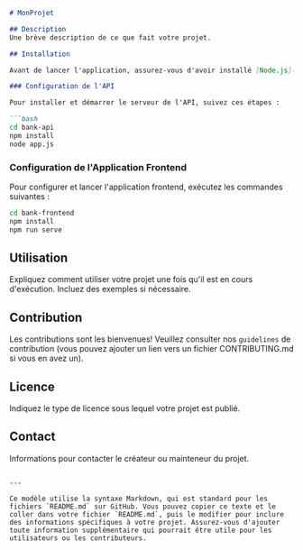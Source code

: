 

```markdown
# MonProjet

## Description
Une brève description de ce que fait votre projet.

## Installation

Avant de lancer l'application, assurez-vous d'avoir installé [Node.js](https://nodejs.org/).

### Configuration de l'API

Pour installer et démarrer le serveur de l'API, suivez ces étapes :

```bash
cd bank-api
npm install
node app.js
```

### Configuration de l'Application Frontend

Pour configurer et lancer l'application frontend, exécutez les commandes suivantes :

```bash
cd bank-frontend
npm install
npm run serve
```

## Utilisation

Expliquez comment utiliser votre projet une fois qu'il est en cours d'exécution. Incluez des exemples si nécessaire.

## Contribution

Les contributions sont les bienvenues! Veuillez consulter nos `guidelines` de contribution (vous pouvez ajouter un lien vers un fichier CONTRIBUTING.md si vous en avez un).

## Licence

Indiquez le type de licence sous lequel votre projet est publié.

## Contact

Informations pour contacter le créateur ou mainteneur du projet.
```

---

Ce modèle utilise la syntaxe Markdown, qui est standard pour les fichiers `README.md` sur GitHub. Vous pouvez copier ce texte et le coller dans votre fichier `README.md`, puis le modifier pour inclure des informations spécifiques à votre projet. Assurez-vous d'ajouter toute information supplémentaire qui pourrait être utile pour les utilisateurs ou les contributeurs.
